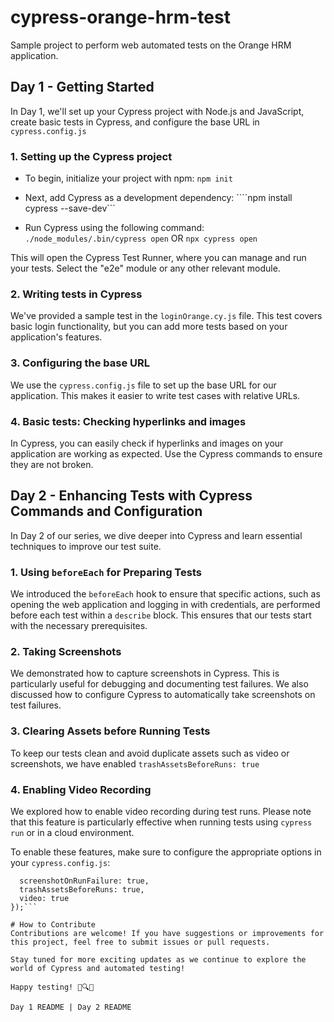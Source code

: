 # cypress-orange-hrm-test

Sample project to perform web automated tests on the Orange HRM application.

## Day 1 - Getting Started

In Day 1, we'll set up your Cypress project with Node.js and JavaScript, create basic tests in Cypress, and configure the base URL in `cypress.config.js`

### 1. Setting up the Cypress project

- To begin, initialize your project with npm:
```npm init```

- Next, add Cypress as a development dependency:
````npm install cypress --save-dev```

- Run Cypress using the following command:
```./node_modules/.bin/cypress open```
OR
```npx cypress open```

This will open the Cypress Test Runner, where you can manage and run your tests. Select the "e2e" module or any other relevant module.

### 2. Writing tests in Cypress
We've provided a sample test in the `loginOrange.cy.js` file. This test covers basic login functionality, but you can add more tests based on your application's features.

### 3. Configuring the base URL
We use the `cypress.config.js` file to set up the base URL for our application. This makes it easier to write test cases with relative URLs.

### 4. Basic tests: Checking hyperlinks and images
In Cypress, you can easily check if hyperlinks and images on your application are working as expected. Use the Cypress commands to ensure they are not broken.

## Day 2 - Enhancing Tests with Cypress Commands and Configuration

In Day 2 of our series, we dive deeper into Cypress and learn essential techniques to improve our test suite.

### 1. **Using `beforeEach` for Preparing Tests**

We introduced the `beforeEach` hook to ensure that specific actions, such as opening the web application and logging in with credentials, are performed before each test within a `describe` block. This ensures that our tests start with the necessary prerequisites.

### 2. **Taking Screenshots**

We demonstrated how to capture screenshots in Cypress. This is particularly useful for debugging and documenting test failures. We also discussed how to configure Cypress to automatically take screenshots on test failures.

### 3. **Clearing Assets before Running Tests**

To keep our tests clean and avoid duplicate assets such as video or screenshots, we have enabled ```trashAssetsBeforeRuns: true```

### 4. **Enabling Video Recording**

We explored how to enable video recording during test runs. Please note that this feature is particularly effective when running tests using `cypress run` or in a cloud environment.

To enable these features, make sure to configure the appropriate options in your `cypress.config.js`:
```module.exports = defineConfig({
  screenshotOnRunFailure: true,
  trashAssetsBeforeRuns: true,
  video: true
});```

# How to Contribute
Contributions are welcome! If you have suggestions or improvements for this project, feel free to submit issues or pull requests.

Stay tuned for more exciting updates as we continue to explore the world of Cypress and automated testing!

Happy testing! 🚀🔍🌐

Day 1 README | Day 2 README